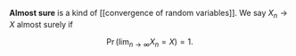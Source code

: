 **Almost sure** is a kind of [[convergence of random variables]]. We say $X_n \to X$ almost surely if

$$
\Pr(\lim_{n \to \infty} X_n = X) = 1.
$$